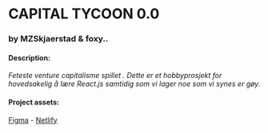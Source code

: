 # CAPITAL TYCOON 0.0
### by MZSkjaerstad & foxy..



#### Description:

_Feteste venture capitalisme spillet . Dette er et hobbyprosjekt for hovedsakelig å lære React.js samtidig som vi lager noe som vi synes er gøy._


#### Project assets:

[Figma](https://www.figma.com/file/O2ANQP2wxsI5SrcULVLtpB/ProxyReactGame?node-id=0%3A1) - [Netlify](none)
